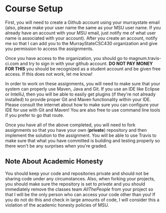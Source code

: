 # Course Setup

First, you will need to create a Github account using your murraystate email (also, please make your user name the same as your MSU user name. If you already have an account with your MSU email, just notify me of what user name is associated with your account). After you create an account, notify me so that I can add you to the MurrayStateCSC430 organization and give you permission to access the assignments.

Once you have access to the organization, you should go to magnum.travis-ci.com and try to sign in with your github account. **DO NOT PAY MONEY FOR THIS** you should be recognized as a student account and be given free access. If this does not work, let me know!

In order to work on these assignments, you will need to make sure that your system can properly use Maven, Java and Git. If you use an IDE like Eclipse or IntelliJ, then you will be able to easily get plugins (if they're not already installed) to provide proper Git and Maven functionality within your IDE. Please consult the internet about how to make sure you can configure your IDE for use with Git and Maven! You are also free to use command line tools if you prefer to go that route.

Once you have all of the above completed, you will need to fork assignments so that you have your own (**private**) repository and then implement the solution to the assignment. You will be able to use Travis to make sure that what you have committed is building and testing properly so there won't be any surprises when you're graded.

## Note About Academic Honesty

You should keep your code and repositories private and should not be sharing code under any circumstances. Also, when forking your projects, you should make sure the repository is set to *private* and you should immediately remove the classes team *AllThePeople* from your project so that I will be the only person who can access your code other than you! If you do not do this and check in large amounts of code, I will consider this a violation of the academic honesty policies of MSU.


